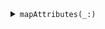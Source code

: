 <details><summary markdown="span"><code>mapAttributes(_:)</code></summary>

```swift
public func mapAttributes(_ text: NSAttributedString) -> [(TermColor,TermStyle,String)]
```

</details>
